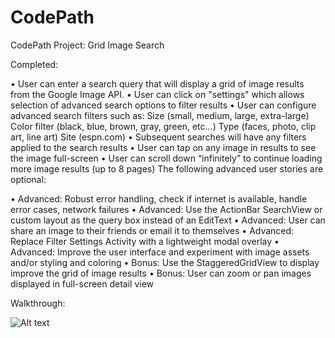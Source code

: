# CodePath
CodePath Project: Grid Image Search

Completed: 

• User can enter a search query that will display a grid of image results from the Google Image API.
• User can click on "settings" which allows selection of advanced search options to filter results
• User can configure advanced search filters such as:
Size (small, medium, large, extra-large)
Color filter (black, blue, brown, gray, green, etc...)
Type (faces, photo, clip art, line art)
Site (espn.com)
• Subsequent searches will have any filters applied to the search results
• User can tap on any image in results to see the image full-screen
• User can scroll down “infinitely” to continue loading more image results (up to 8 pages)
The following advanced user stories are optional:

• Advanced: Robust error handling, check if internet is available, handle error cases, network failures
• Advanced: Use the ActionBar SearchView or custom layout as the query box instead of an EditText
• Advanced: User can share an image to their friends or email it to themselves
• Advanced: Replace Filter Settings Activity with a lightweight modal overlay
• Advanced: Improve the user interface and experiment with image assets and/or styling and coloring
• Bonus: Use the StaggeredGridView to display improve the grid of image results
• Bonus: User can zoom or pan images displayed in full-screen detail view

Walkthrough:

![Alt text](/Cap.gif?raw=true "Video Walkthrough")

